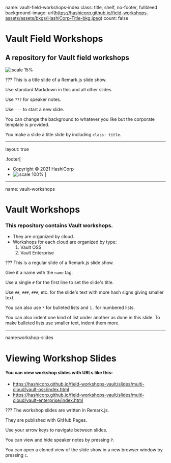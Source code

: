 name: vault-field-workshops-index
class: title, shelf, no-footer, fullbleed
background-image: url(https://hashicorp.github.io/field-workshops-assets/assets/bkgs/HashiCorp-Title-bkg.jpeg)
count: false


# Vault Field Workshops
## A repository for Vault field workshops

![:scale 15%](https://hashicorp.github.io/field-workshops-assets/assets/logos/logo_vault.png)

???
This is a title slide of a Remark.js slide show.

Use standard Markdown in this and all other slides.

Use `???` for speaker notes.

Use `---` to start a new slide.

You can change the background to whatever you like but the corporate template is provided.

You make a slide a title slide by including `class: title`.

---
layout: true

.footer[
- Copyright © 2021 HashiCorp
- ![:scale 100%](https://hashicorp.github.io/field-workshops-assets/assets/logos/HashiCorp_Icon_Black.svg)
]
---
name: vault-workshops
# Vault Workshops
### This repository contains Vault workshops.
* They are organized by cloud.
* Workshops for each cloud are organized by type:
  1. Vault OSS
  1. Vault Enterprise

???
This is a regular slide of a Remark.js slide show.

Give it a name with the `name` tag.

Use a single `#` for the first line to set the slide's title.

Use `##`, `###`, `###`, etc. for the slide's text with more hash signs giving smaller text.

You can also use `*` for bulleted lists and `1.` for numbered lists.

You can also indent one kind of list under another as done in this slide.  To make bulleted lists use smaller text, indent them more.

---
name:workshop-slides
# Viewing Workshop Slides
#### You can view workshop slides with URLs like this:
* https://hashicorp.github.io/field-workshops-vault/slides/multi-cloud/vault-oss/index.html
* https://hashicorp.github.io/field-workshops-vault/slides/multi-cloud/vault-enterprise/index.html


???
The workshop slides are written in Remark.js.

They are published with GitHub Pages.

Use your arrow keys to navigate between slides.

You can view and hide speaker notes by pressing `P`.

You can open a cloned view of the slide show in a new browser window by pressing `C`.
